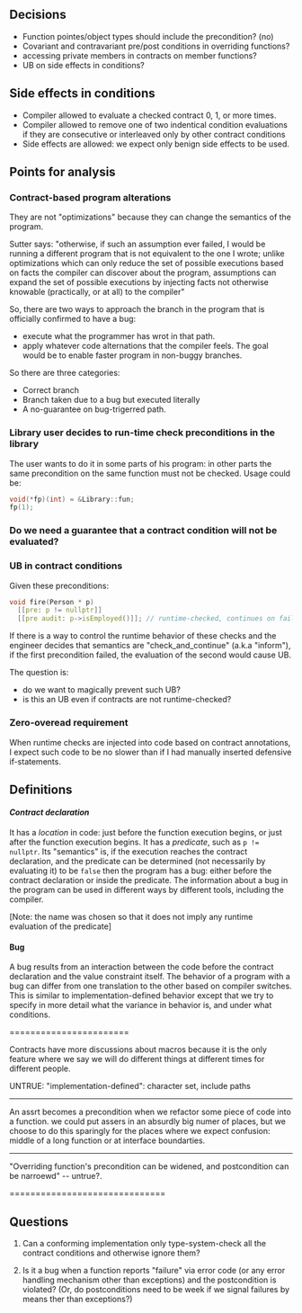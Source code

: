 Decisions
---------

* Function pointes/object types should include the precondition? (no)
* Covariant and contravariant pre/post conditions in overriding functions?
* accessing private members in contracts on member functions?
* UB on side effects in conditions?

Side effects in conditions
--------------------------

* Compiler allowed to evaluate a checked contract 0, 1, or more times.
* Compiler allowed to remove one of two indentical condition evaluations if they are consecutive or interleaved only by other contract conditions
* Side effects are allowed: we expect only benign side effects to be used.

Points for analysis
-------------------

### Contract-based program alterations

They are not "optimizations" because they can change the semantics of the program.

Sutter says: "otherwise, if such an assumption ever failed, I would be running a different program that is not equivalent to the one I wrote; unlike optimizations which can only reduce the set of possible executions based on facts the compiler can discover about the program, assumptions can expand the set of possible executions by injecting facts not otherwise knowable (practically, or at all) to the compiler"

So, there are two ways to approach the branch in the program that is officially confirmed to have a bug:

* execute what the programmer has wrot in that path.
* apply whatever code alternations that the compiler feels. The goal would be to enable faster program in non-buggy branches.

So there are three categories:
* Correct branch
* Branch taken due to a bug but executed literally
* A no-guarantee on bug-trigerred path.


### Library user decides to run-time check preconditions in the library

The user wants to do it in some parts of his program: in other parts the same precondition on the same function must not be checked. Usage could be:

```c++
void(*fp)(int) = &Library::fun;
fp(1);
```

### Do we need a guarantee that a contract condition will not be evaluated?


### UB in contract conditions

Given these preconditions:

```c++
void fire(Person * p)
  [[pre: p != nullptr]]
  [[pre audit: p->isEmployed()]]; // runtime-checked, continues on failure
```

If there is a way to control the runtime behavior of these checks and the engineer decides that
semantics are "check_and_continue" (a.k.a "inform"), if the first precondition failed, the evaluation of the second would cause UB.

The question is: 

* do we want to magically prevent such UB?
* is this an UB even if contracts are not runtime-checked?


### Zero-overead requirement

When runtime checks are injected into code based on contract annotations, I expect such code to be no slower than if I had manually inserted defensive if-statements.


Definitions
-----------

#### *Contract declaration*

It has a *location* in code: just before the function execution begins, or just after the function execution begins. It has a *predicate*, such as `p != nullptr`. Its "semantics" is, if the execution reaches the contract declaration, and the predicate can be determined (not necessarily by evaluating it) to be `false` then the program has a bug: either before the contract declaration or inside the predicate. The information about a bug in the program can be used in different ways by different tools, including the compiler.  

[Note: the name was chosen so that it does not imply any runtime evaluation of the predicate]


#### Bug

A bug results from an interaction between the code before the contract declaration and the value constraint itself.
The behavior of a program with a bug can differ from one translation to the other based on compiler switches.
This is similar to implementation-defined behavior except that we try to specify in more detail what the variance
in behavior is, and under what conditions.  

=======================

Contracts have more discussions about macros because it is the only feature where we say we will do different things at different times for different people.

UNTRUE: "implementation-defined": character set, include paths

----------------

An assrt becomes a precondition when we refactor some piece of code into a function. we could put assers in an absurdly big numer of places, but we choose to do this sparingly for the places where we expect confusion: middle of a long function or at interface boundarties.



-----------------

"Overriding function's precondition can be widened, and postcondition can be narroewd" -- untrue?.

==============================

Questions
---------

1. Can a conforming implementation only type-system-check all the contract conditions and otherwise ignore them?

2. Is it a bug when a function reports "failure" via error code (or any error handling mechanism other than exceptions)
   and the postcondition is violated? (Or, do postconditions need to be week if we signal failures by means ther than
   exceptions?)


